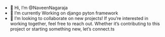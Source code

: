 - 👋 Hi, I’m @NaveenNagaraja
- 🌱 I’m currently Working on django pyton framework
- 💞️ I’m looking to collaborate on new projects! If you’re interested in working together, feel free to reach out. Whether it’s contributing to this project or starting something new, let’s connect.ts


<!---
NaveenNagaraja/NaveenNagaraja is a ✨ special ✨ repository because its `README.md` (this file) appears on your GitHub profile.
You can click the Preview link to take a look at your changes.
--->
